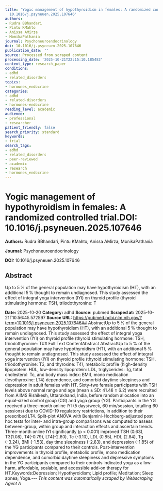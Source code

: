 ```yaml
---
title: 'Yogic management of hypothyroidism in females: A randomized controlled trial.**DOI:**
  10.1016/j.psyneuen.2025.107646'
authors:
- Rudra BBhandari
- Pintu KMahto
- Anissa AMirza
- MonikaPathania
journal: Psychoneuroendocrinology
doi: 10.1016/j.psyneuen.2025.107646
publication_date: ''
source: Processed from scraped content
processing_date: '2025-10-21T22:15:10.185483'
content_type: research_paper
conditions:
- adhd
- related_disorders
topics:
- hormones_endocrine
categories:
- adhd
- related-disorders
- hormones-endocrine
reading_level: academic
audience:
- professional
- researcher
patient_friendly: false
search_priority: standard
keywords:
- trial
search_tags:
- adhd
- related_disorders
- peer-reviewed
- academic
- research
- hormones_endocrine
---
```


# Yogic management of hypothyroidism in females: A randomized controlled trial.**DOI:** 10.1016/j.psyneuen.2025.107646

**Authors:** Rudra BBhandari, Pintu KMahto, Anissa AMirza, MonikaPathania

**Journal:** Psychoneuroendocrinology

**DOI:** 10.1016/j.psyneuen.2025.107646

## Abstract

Up to 5 % of the general population may have hypothyroidism (HT), with an additional 5 % thought to remain undiagnosed. This study assessed the effect of integral yoga intervention (IYI) on thyroid profile (thyroid stimulating hormone: TSH, triiodothyronine: T

**Date:** 2025-10-20
**Category:** adhd
**Source:** pubmed
**Scraped at:** 2025-10-21T10:56:45.572597
**Source URL:** https://pubmed.ncbi.nlm.nih.gov/?term=10.1016/j.psyneuen.2025.107646## AbstractUp to 5 % of the general population may have hypothyroidism (HT), with an additional 5 % thought to remain undiagnosed. This study assessed the effect of integral yoga intervention (IYI) on thyroid profile (thyroid stimulating hormone: TSH, triiodothyronine: T## Full Text ContentAbstract AbstractUp to 5 % of the general population may have hypothyroidism (HT), with an additional 5 % thought to remain undiagnosed. This study assessed the effect of integral yoga intervention (IYI) on thyroid profile (thyroid stimulating hormone: TSH, triiodothyronine: T3, and thyroxine: T4), metabolic profile (high-density lipoprotein: HDL, low-density lipoprotein: LDL, triglycerides: Tg, total cholesterol: Tc, and body mass index: BMI), mono medication (levothyroxine: LT4) dependence, and comorbid daytime sleepiness and depression in adult females with HT. Sixty-two female participants with TSH levels above normal range and age (mean ± SD: 41.48 ± 6.2) were recruited from AIIMS Rishikesh, Uttarakhand, India, before random allocation into an equal-sized control group (CG) and yoga group (YG). Participants in the YG received a three-month online IYI (5 days/week, 60 min/session, totalling 60 sessions) due to COVID-19 regulatory restrictions, in addition to their prescribed LT4. Split-plot ANOVA with Benjamini-Hochberg-adjusted post hoc tests for inter- and intra-group comparisons was computed to assess between-group, within group and interaction effects and ascertain trends. Three-month online IYI significantly (p < 0.001) improved TSH (0.63), T3(1.08), T4(-0.79), LT4(-2.80), Tc (-3.10), LDL (0.85), HDL (2.84), Tg (-3.24), BMI (-1.53), day time sleepiness (-2.83), and depression (-1.85) of the YG participants compared to their controls. Post-intervention improvements in thyroid profile, metabolic profile, mono medication dependence, and comorbid daytime sleepiness and depressive symptoms in the YG participants compared to their controls indicated yoga as a low-harm, affordable, scalable, and accessible add-on therapy for HT.Keywords:Depression; Hypothyroidism; Lipid profile; Meditation; Sleep apnea; Yoga.---
*This content was automatically scraped by Webscraping Agent A*